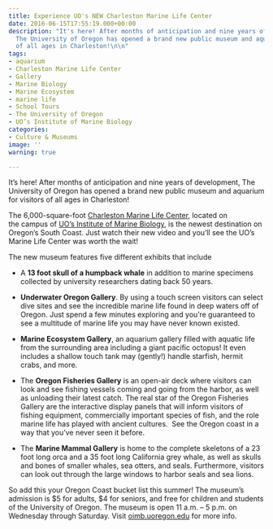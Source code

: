 ```yaml
---
title: Experience UO's NEW Charleston Marine Life Center
date: 2016-06-15T17:55:19.000+00:00
description: "It's here! After months of anticipation and nine years of development,
  The University of Oregon has opened a brand new public museum and aquarium for visitors
  of all ages in Charleston!\n\n"
tags:
- aquarium
- Charleston Marine Life Center
- Gallery
- Marine Biology
- Marine Ecosystem
- marine life
- School Tours
- The University of Oregon
- UO’s Institute of Marine Biology
categories:
- Culture & Museums
image: ''
warning: true

---
```

It&#8217;s here! After months of anticipation and nine years of development, The University of Oregon has opened a brand new public museum and aquarium for visitors of all ages in Charleston!

The 6,000-square-foot <a href="http://oimb.uoregon.edu/cmlc/" target="_blank">Charleston Marine Life Center</a>, located on the campus of <a href="http://oimb.uoregon.edu/" target="_blank">UO&#8217;s Institute of Marine Biology</a>, is the newest destination on Oregon&#8217;s South Coast. Just watch their new video and you&#8217;ll see the UO&#8217;s Marine Life Center was worth the wait!



The new museum features five different exhibits that include

  * A **13 foot skull of a humpback whale** in addition to marine specimens collected by university researchers dating back 50 years.

  * **Underwater Oregon Gallery**. By using a touch screen visitors can select dive sites and see the incredible marine life found in deep waters off of Oregon. Just spend a few minutes exploring and you&#8217;re guaranteed to see a multitude of marine life you may have never known existed.

  * **Marine Ecosystem Gallery**, an aquarium gallery filled with aquatic life from the surrounding area including a giant pacific octopus! It even includes a shallow touch tank may (gently!) handle starfish, hermit crabs, and more.

  * The **Oregon Fisheries Gallery** is an open-air deck where visitors can look and see fishing vessels coming and going from the harbor, as well as unloading their latest catch. The real star of the Oregon Fisheries Gallery are the interactive display panels that will inform visitors of fishing equipment, commercially important species of fish, and the role marine life has played with ancient cultures.  See the Oregon coast in a way that you&#8217;ve never seen it before.

  * The **Marine Mammal Gallery** is home to the complete skeletons of a 23 foot long orca and a 35 foot long California grey whale, as well as skulls and bones of smaller whales, sea otters, and seals. Furthermore, visitors can look out through the large windows to harbor seals and sea lions.

So add this your Oregon Coast bucket list this summer! The museum&#8217;s admission is $5 for adults, $4 for seniors, and free for children and students of the University of Oregon. The museum is open 11 a.m. &#8211; 5 p.m. on Wednesday through Saturday. Visit <a href="http://oimb.uoregon.edu/cmlc/" target="_blank">oimb.uoregon.edu</a> for more info.